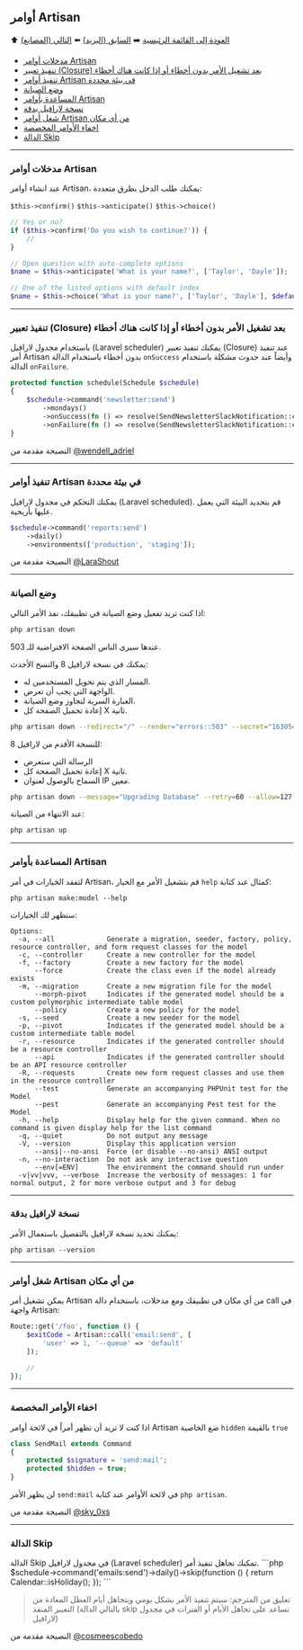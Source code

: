 ## أوامر Artisan

⬆️ [العودة إلى القائمة الرئيسية](README.md#laravel-tips) ➡️ [السابق (البريد)](mail.md) ⬅️ [التالي (المصانع)](factories.md)

- [مدخلات أوامر Artisan](#artisan-command-parameters)
- [تنفيذ تعبير (Closure) بعد تشغيل الأمر بدون أخطاء أو إذا كانت هناك أخطاء](#execute-a-closure-after-command-runs-without-errors-or-has-any-errors)
- [تنفيذ أوامر Artisan في بيئة محددة](#run-artisan-commands-on-specific-environments)
- [وضع الصيانة](#maintenance-mode)
- [المساعدة بأوامر Artisan](#artisan-command-help)
- [نسخة لارافيل بدقة](#exact-laravel-version)
- [شغل أوامر Artisan من أي مكان](#launch-artisan-command-from-anywhere)
- [اخفاء الأوامر المخصصة](#hide-your-custom-command)
- [الدالة Skip](#skip-method)

---


<h3 id="artisan-command-parameters">
مدخلات أوامر Artisan
</h3>

عند انشاء أوامر Artisan، يمكنك طلب الدخل بطرق متعددة:

`$this->confirm()`
`$this->anticipate()`
`$this->choice()`

```php
// Yes or no?
if ($this->confirm('Do you wish to continue?')) {
    //
}

// Open question with auto-complete options
$name = $this->anticipate('What is your name?', ['Taylor', 'Dayle']);

// One of the listed options with default index
$name = $this->choice('What is your name?', ['Taylor', 'Dayle'], $defaultIndex);
```

---


<h3 id="execute-a-closure-after-command-runs-without-errors-or-has-any-errors">
تنفيذ تعبير (Closure) بعد تشغيل الأمر بدون أخطاء أو إذا كانت هناك أخطاء
</h3>

باستخدام مجدول لارافيل (Laravel scheduler) يمكنك تنفيذ تعبير (Closure) عند تنفيذ أمر Artisan بدون أخطاء باستخدام الدالة `onSuccess` وأيضاً عند حدوث مشكلة باستخدام الدالة `onFailure`.

```php
protected function schedule(Schedule $schedule)
{
    $schedule->command('newsletter:send')
        ->mondays()
        ->onSuccess(fn () => resolve(SendNewsletterSlackNotification::class)->handle(true))
        ->onFailure(fn () => resolve(SendNewsletterSlackNotification::class)->handle(false));
}
```

النصيحة مقدمة من [@wendell_adriel](https://twitter.com/wendell_adriel)

---


<h3 id="run-artisan-commands-on-specific-environments">
تنفيذ أوامر Artisan في بيئة محددة
</h3>

يمكنك التحكم في مجدول لارافيل (Laravel scheduled). قم بتحديد البيئة التي يعمل عليها بأريحية.

```php
$schedule->command('reports:send')
    ->daily()
    ->environments(['production', 'staging']);
```

النصيحة مقدمة من [@LaraShout](https://twitter.com/LaraShout)

---


<h3 id="maintenance-mode">
وضع الصيانة
</h3>

اذا كنت تريد تفعيل وضع الصيانة في تطبيقك، نفذ الأمر التالي:

```bash
php artisan down
```
عندها سيرى الناس الصفحة الافتراضية للـ 503.

يمكنك في نسخة لارافيل 8 والنسخ الأحدث:

- المسار الذي يتم تحويل المستخدمين له.
- الواجهة التي يجب أن تعرض.
- العبارة السرية لتجاوز وضع الصيانة.
- إعادة تحميل الصفحة كل X ثانية.


```bash
php artisan down --redirect="/" --render="errors::503" --secret="1630542a-246b-4b66-afa1-dd72a4c43515" --retry=60
```

للنسخة الأقدم من لارافيل 8:

- الرسالة التي ستعرض
- إعادة تحميل الصفحة كل X ثانية.
- السماح بالوصول لعنوان IP معين.

```bash
php artisan down --message="Upgrading Database" --retry=60 --allow=127.0.0.1
```

عند الانتهاء من الصيانة:

```bash
php artisan up
```

---


<h3 id="artisan-command-help">
المساعدة بأوامر Artisan
</h3>

لتفقد الخيارات في أمر Artisan، قم بتشغيل الأمر مع الخيار `help` كمثال عند كتابة:
```shell
php artisan make:model --help
```

ستظهر لك الخيارات:

```
Options:
  -a, --all             Generate a migration, seeder, factory, policy, resource controller, and form request classes for the model
  -c, --controller      Create a new controller for the model
  -f, --factory         Create a new factory for the model
      --force           Create the class even if the model already exists
  -m, --migration       Create a new migration file for the model
      --morph-pivot     Indicates if the generated model should be a custom polymorphic intermediate table model
      --policy          Create a new policy for the model
  -s, --seed            Create a new seeder for the model
  -p, --pivot           Indicates if the generated model should be a custom intermediate table model
  -r, --resource        Indicates if the generated controller should be a resource controller
      --api             Indicates if the generated controller should be an API resource controller
  -R, --requests        Create new form request classes and use them in the resource controller
      --test            Generate an accompanying PHPUnit test for the Model
      --pest            Generate an accompanying Pest test for the Model
  -h, --help            Display help for the given command. When no command is given display help for the list command
  -q, --quiet           Do not output any message
  -V, --version         Display this application version
      --ansi|--no-ansi  Force (or disable --no-ansi) ANSI output
  -n, --no-interaction  Do not ask any interactive question
      --env[=ENV]       The environment the command should run under
  -v|vv|vvv, --verbose  Increase the verbosity of messages: 1 for normal output, 2 for more verbose output and 3 for debug
```

---


<h3 id="exact-laravel-version">
نسخة لارافيل بدقة
</h3>

يمكنك تحديد نسخة لارافيل بالتفصيل باستعمال الأمر:

```shell
php artisan --version
```

---


<h3 id="launch-artisan-command-from-anywhere">
شغل أوامر Artisan من أي مكان
</h3>

يمكن تشغيل أمر Artisan من أي مكان في تطبيقك ومع مدخلات، باستخدام دالة call في واجهة Artisan:

```php
Route::get('/foo', function () {
    $exitCode = Artisan::call('email:send', [
        'user' => 1, '--queue' => 'default'
    ]);

    //
});
```

---


<h3 id="hide-your-custom-command">
اخفاء الأوامر المخصصة
</h3>

اذا كنت لا تريد أن تظهر أمراً في لائحة أوامر Artisan ضع الخاصية `hidden` بالقيمة `true`

```php
class SendMail extends Command
{
    protected $signature = 'send:mail';
    protected $hidden = true;
}
```

لن يظهر الأمر `send:mail` في لائحة الأوامر عند كتابة `php artisan`.

النصيحة مقدمة من [@sky_0xs](https://twitter.com/sky_0xs/status/1487921500023832579)

---


<h3 id="skip-method">
الدالة Skip
</h3>
الدالة Skip في مجدول لارافيل (Laravel scheduler) تمكنك تجاهل تنفيذ أمر.
```php
$schedule->command('emails:send')->daily()->skip(function () {
    return Calendar::isHoliday();
});
```

> تعليق من المترجم: سيتم تنفيذ الأمر بشكل يومي ويتجاهل أيام العطل المعادة من التعبير المنفذ (بالتالي الدالة skip تساعد على تجاهل الأيام أو الفترات في مجدول لارافيل)

النصيحة مقدمة من [@cosmeescobedo](https://twitter.com/cosmeescobedo/status/1494503181438492675)
